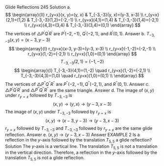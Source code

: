 Glide Reflections
245
Solution
a.
$$
\begin{array}{ll}
r_{y=x}(x, y)=(y, x) & T_{-3,-3}(y, x)=(y-3, x-3) \\
r_{y=x}(2,1)=(1,2) & T_{-3,-3}(1,2)=(-2,-1) \\
r_{y=x}(4,1)=(1,4) & T_{-3,-3}(1,4)=(-2,1) \\
r_{y=x}(4,3)=(3,4) & T_{-3,-3}(3,4)=(0,1)
\end{array}
$$
The vertices of $\triangle P^{\prime} Q^{\prime} R^{\prime}$ are $P^{\prime}(-2,-1)$, $Q^{\prime}(-2,1)$, and $R^{\prime}(0,1)$. Answer
b. $T_{-3,-3}(x, y)=(x-3, y-3)$
$$
\begin{array}{l}
r_{y=x}(x-3, y-3)=(y-3, x-3) \\
r_{y=x}(-1,-2)=(-2,-1) \\
r_{y=x}(1,-2)=(-2,1) \\
r_{y=x}(1,0)=(0,1)
\end{array}
$$
$$
T_{-3,-3}(2,1)=(-1,-2)
$$
$$
\begin{array}{l}
T_{-3,-3}(4,1)=(1,-2) \quad r_{y=x}(1,-2)=(-2,1) \\
T_{-3,-3}(4,3)=(1,0) \quad r_{y=x}(1,0)=(0,1) \\
\end{array}
$$
The vertices of $\triangle P^{\prime \prime} Q^{\prime \prime} R^{\prime \prime}$ are $P^{\prime \prime}(-2,-1), Q^{\prime \prime}(-2,1)$, and $R^{\prime \prime}(0,1)$. Answer
c. $\triangle P^{\prime} Q^{\prime} R^{\prime}$ and $\triangle P^{\prime \prime} Q^{\prime \prime} R^{\prime \prime}$ are the same triangle. Answer
d. The image of $(x, y)$ under $r_{y=x}$ followed by $T_{-3,-3}$ is
$$
(x, y) \rightarrow(y, x) \rightarrow(y-3, x-3)
$$
The image of $(x, y)$ under $T_{-3,-3}$ followed by $r_{y=x}$ is
$$
(x, y) \rightarrow(x-3, y-3) \rightarrow(y-3, x-3)
$$
$r_{y=x}$ followed by $T_{-3,-3}$ and $T_{-3,-3}$ followed by $r_{y=x}$ are the same glide reflection. Answer
e. $(x, y) \rightarrow(y-3, x-3)$ Answer
EXAMPLE 2
Is a reflection in the $y$-axis followed by the translation $T_{5,5}$ a glide reflection?
Solution The $y$-axis is a vertical line. The translation $T_{5,5}$ is not a translation in the vertical direction. Therefore, a reflection in the $y$-axis followed by the translation $T_{5,5}$ is not a glide reflection.